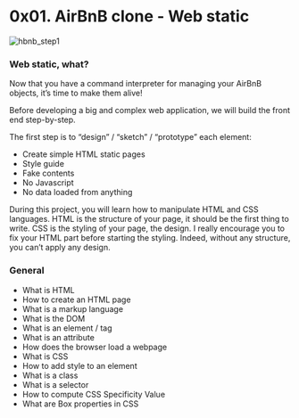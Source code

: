 # 0x01. AirBnB clone - Web static
![hbnb_step1](https://user-images.githubusercontent.com/73666965/142947774-3806ef21-7b84-4e68-8eb8-85a69278a637.png)
### Web static, what?

Now that you have a command interpreter for managing your AirBnB objects, it’s time to make them alive!

Before developing a big and complex web application, we will build the front end step-by-step.

The first step is to “design” / “sketch” / “prototype” each element:

   * Create simple HTML static pages
   * Style guide
   * Fake contents
   * No Javascript
   * No data loaded from anything

During this project, you will learn how to manipulate HTML and CSS languages. HTML is the structure of your page, it should be the first thing to write. CSS is the styling of your page, the design. I really encourage you to fix your HTML part before starting the styling. Indeed, without any structure, you can’t apply any design.

### General

   * What is HTML
   * How to create an HTML page
   * What is a markup language
   * What is the DOM
   * What is an element / tag
   * What is an attribute
   * How does the browser load a webpage
   * What is CSS
   * How to add style to an element
   * What is a class
   * What is a selector
   * How to compute CSS Specificity Value
   * What are Box properties in CSS
